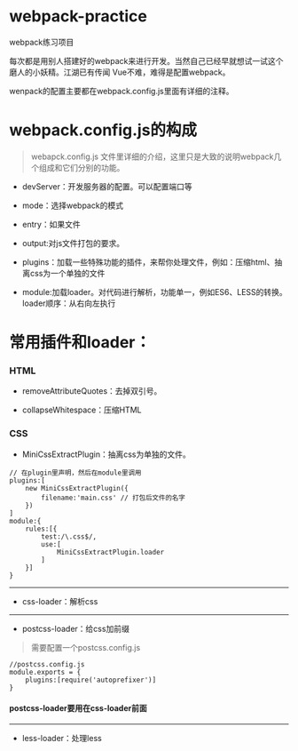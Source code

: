 # webpack-practice
webpack练习项目

 每次都是用别人搭建好的webpack来进行开发。当然自己已经早就想试一试这个磨人的小妖精。江湖已有传闻 Vue不难，难得是配置webpack。

 wenpack的配置主要都在webpack.config.js里面有详细的注释。

# webpack.config.js的构成

> webapck.config.js 文件里详细的介绍，这里只是大致的说明webpack几个组成和它们分别的功能。

- devServer：开发服务器的配置。可以配置端口等

- mode：选择webpack的模式

- entry：如果文件

- output:对js文件打包的要求。

- plugins：加载一些特殊功能的插件，来帮你处理文件，例如：压缩html、抽离css为一个单独的文件

- module:加载loader。对代码进行解析，功能单一，例如ES6、LESS的转换。loader顺序：从右向左执行

# 常用插件和loader：
### HTML

- removeAttributeQuotes：去掉双引号。

- collapseWhitespace：压缩HTML

### CSS 

- MiniCssExtractPlugin：抽离css为单独的文件。

```
// 在plugin里声明，然后在module里调用
plugins:[
    new MiniCssExtractPlugin({
        filename:'main.css' // 打包后文件的名字
    })
]
module:{
    rules:[{
        test:/\.css$/,
        use:[
            MiniCssExtractPlugin.loader
        ]
    }]
}
```
----

- css-loader：解析css

----

- postcss-loader：给css加前缀

>需要配置一个postcss.config.js

```
//postcss.config.js
module.exports = {
    plugins:[require('autoprefixer')]
}
```

#### postcss-loader要用在css-loader前面

----

- less-loader：处理less